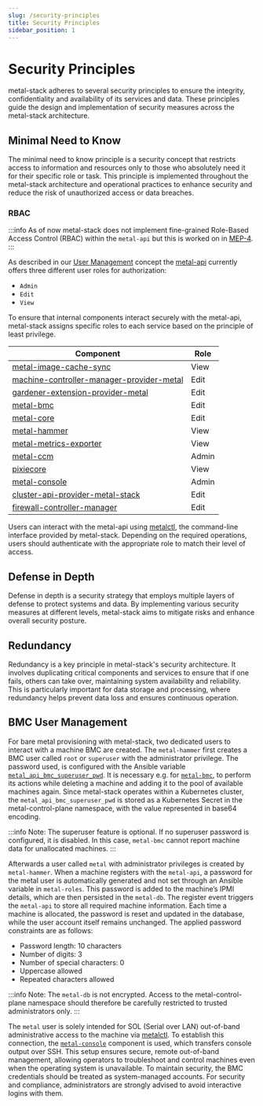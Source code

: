 ```yaml
---
slug: /security-principles
title: Security Principles
sidebar_position: 1
---
```


# Security Principles

metal-stack adheres to several security principles to ensure the integrity, confidentiality and availability of its services and data. These principles guide the design and implementation of security measures across the metal-stack architecture.

## Minimal Need to Know

The minimal need to know principle is a security concept that restricts access to information and resources only to those who absolutely need it for their specific role or task. This principle is implemented throughout the metal-stack architecture and operational practices to enhance security and reduce the risk of unauthorized access or data breaches.

### RBAC

:::info
As of now metal-stack does not implement fine-grained Role-Based Access Control (RBAC) within the `metal-api` but this is worked on in [MEP-4](../../../contributing/01-Proposals/MEP4/README.md).
:::

As described in our [User Management](../../05-Concepts/02-user-management.md) concept the [metal-api](https://github.com/metal-stack/metal-api) currently offers three different user roles for authorization:

- `Admin`
- `Edit`
- `View`

To ensure that internal components interact securely with the metal-api, metal-stack assigns specific roles to each service based on the principle of least privilege.

| Component                                                                                                             | Role  |
| --------------------------------------------------------------------------------------------------------------------- | ----- |
| [metal-image-cache-sync](https://github.com/metal-stack/metal-image-cache-sync)                                       | View  |
| [machine-controller-manager-provider-metal](https://github.com/metal-stack/machine-controller-manager-provider-metal) | Edit  |
| [gardener-extension-provider-metal](https://github.com/metal-stack/gardener-extension-provider-metal)                 | Edit  |
| [metal-bmc](https://github.com/metal-stack/metal-bmc)                                                                 | Edit  |
| [metal-core](https://github.com/metal-stack/metal-core)                                                               | Edit  |
| [metal-hammer](https://github.com/metal-stack/metal-hammer/)                                                          | View  |
| [metal-metrics-exporter](https://github.com/metal-stack/metal-metrics-exporter)                                       | View  |
| [metal-ccm](https://github.com/metal-stack/metal-ccm)                                                                 | Admin |
| [pixiecore](https://github.com/metal-stack/pixie)                                                                     | View  |
| [metal-console](https://github.com/metal-stack/metal-console)                                                         | Admin |
| [cluster-api-provider-metal-stack](https://github.com/metal-stack/cluster-api-provider-metal-stack)                   | Edit  |
| [firewall-controller-manager](https://github.com/metal-stack/firewall-controller-manager)                             | Edit  |

Users can interact with the metal-api using [metalctl](https://github.com/metal-stack/metalctl), the command-line interface provided by metal-stack. Depending on the required operations, users should authenticate with the appropriate role to match their level of access.

## Defense in Depth

Defense in depth is a security strategy that employs multiple layers of defense to protect systems and data. By implementing various security measures at different levels, metal-stack aims to mitigate risks and enhance overall security posture.

## Redundancy

Redundancy is a key principle in metal-stack's security architecture. It involves duplicating critical components and services to ensure that if one fails, others can take over, maintaining system availability and reliability. This is particularly important for data storage and processing, where redundancy helps prevent data loss and ensures continuous operation.

## BMC User Management

For bare metal provisioning with metal-stack, two dedicated users to interact with a machine BMC are created.
The `metal-hammer` first creates a BMC user called `root` or `superuser` with the administrator privilege. The password used, is configured with the Ansible variable [`metal_api_bmc_superuser_pwd`](https://github.com/metal-stack/metal-roles/blob/master/control-plane/roles/metal/README.md#metal-api). It is necessary e.g. for [`metal-bmc`](https://github.com/metal-stack/metal-roles/blob/master/partition/roles/metal-bmc/README.md), to perform its actions while deleting a machine and adding it to the pool of available machines again. Since metal-stack operates within a Kubernetes cluster, the `metal_api_bmc_superuser_pwd` is stored as a Kubernetes Secret in the metal-control-plane namespace, with the value represented in base64 encoding.

:::info
Note: The superuser feature is optional. If no superuser password is configured, it is disabled. In this case, `metal-bmc` cannot report machine data for unallocated machines.
:::

Afterwards a user called `metal` with administrator privileges is created by `metal-hammer`. When a machine registers with the `metal-api`, a password for the metal user is automatically generated and not set through an Ansible variable in `metal-roles`. This password is added to the machine’s IPMI details, which are then persisted in the `metal-db`. The register event triggers the `metal-api` to store all required machine information. Each time a machine is allocated, the password is reset and updated in the database, while the user account itself remains unchanged. The applied password constraints are as follows:

- Password length: 10 characters
- Number of digits: 3
- Number of special characters: 0
- Uppercase allowed
- Repeated characters allowed

:::info
Note: The `metal-db` is not encrypted. Access to the metal-control-plane namespace should therefore be carefully restricted to trusted administrators only.
:::

The `metal` user is solely intended for SOL (Serial over LAN) out-of-band administrative access to the machine via [metalctl](/docs/references/metalctl). To establish this connection, the [`metal-console`](docs/references/metal-console) component is used, which transfers console output over SSH. This setup ensures secure, remote out-of-band management, allowing operators to troubleshoot and control machines even when the operating system is unavailable.
To maintain security, the BMC credentials should be treated as system-managed accounts. For security and compliance, administrators are strongly advised to avoid interactive logins with them.